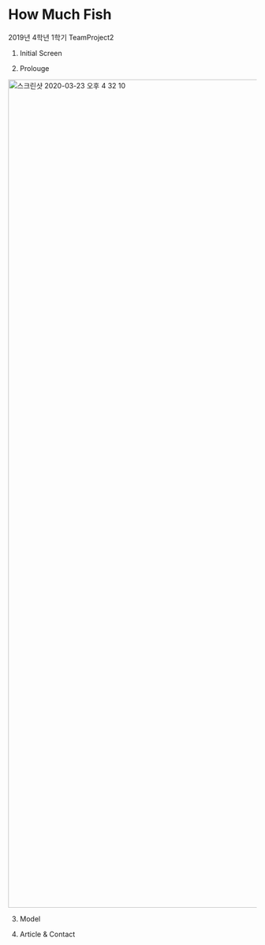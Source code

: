 # How Much Fish
2019년 4학년 1학기 TeamProject2 

1. Initial Screen


2. Prolouge

<img width="1680" alt="스크린샷 2020-03-23 오후 4 32 10" src="https://user-images.githubusercontent.com/62536330/77292632-077b6900-6d24-11ea-8049-e2efdc3f4ac9.png">

3. Model

4. Article & Contact
